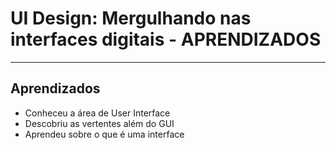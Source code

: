 # UI Design: Mergulhando nas interfaces digitais - APRENDIZADOS

---

## Aprendizados
<ul>
  <li>Conheceu a área de User Interface</li>
  <li>Descobriu as vertentes além do GUI</li>
  <li>Aprendeu sobre o que é uma interface</li>
</ul>